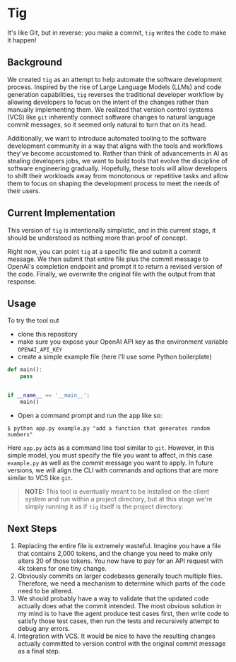 # Tig

It's like Git, but in reverse: you make a commit, `tig` writes the code to make it happen!

## Background
We created `tig` as an attempt to help automate the software development process.
Inspired by the rise of Large Language Models (LLMs) and code generation capabilities,
`tig` reverses the traditional developer workflow by allowing developers to focus on
the intent of the changes rather than manually implementing them. We realized that
version control systems (VCS) like `git` inherently connect software changes to natural
language commit messages, so it seemed only natural to turn that on its head.

Additionally, we want to introduce automated tooling to the software development community
in a way that aligns with the tools and workflows they've become accustomed to. Rather than
think of advancements in AI as stealing developers jobs, we want to build tools that evolve
the discipline of software engineering gradually. Hopefully, these tools will allow developers
to shift their workloads away from monotonous or repetitive tasks and allow them to focus on
shaping the development process to meet the needs of their users.

## Current Implementation
This version of `tig` is intentionally simplistic, and in this current stage, it should be
understood as nothing more than proof of concept.

Right now, you can point `tig` at a specific file and submit a commit message.
We then submit that entire file plus the commit message to OpenAI's completion endpoint and prompt it to return a revised version of the code.
Finally, we overwrite the original file with the output from that response.

## Usage

To try the tool out
- clone this repository
- make sure you expose your OpenAI API key as the environment variable `OPENAI_API_KEY`
- create a simple example file (here I'll use some Python boilerplate)
```python
def main():
    pass


if __name__ == '__main__':
    main()
```
- Open a command prompt and run the app like so:
```shell
$ python app.py example.py "add a function that generates random numbers"
```

Here `app.py` acts as a command line tool similar to `git`.
However, in this simple model, you must specify the file you want to affect, in this case `example.py`
as well as the commit message you want to apply.
In future versions, we will align the CLI with commands and options that are more similar to VCS like `git`.

> **NOTE:** This tool is eventually meant to be installed on the client system and run within a project directory,
> but at this stage we're simply running it as if `tig` itself is the project directory. 

## Next Steps
1. Replacing the entire file is extremely wasteful. Imagine you have a file that contains 2,000 tokens, and the change you need to make only alters 20 of those tokens. You now have to pay for an API request with 4k tokens for one tiny change.
2. Obviously commits on larger codebases generally touch multiple files. Therefore, we need a mechanism to determine which parts of the code need to be altered.
3. We should probably have a way to validate that the updated code actually does what the commit intended. The most obvious solution in my mind is to have the agent produce test cases first, then write code to satisfy those test cases, then run the tests and recursively attempt to debug any errors.
4. Integration with VCS. It would be nice to have the resulting changes actually committed to version control with the original commit message as a final step.
